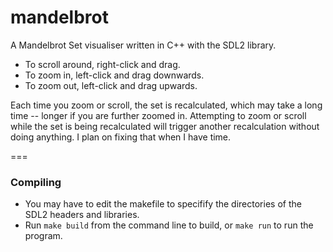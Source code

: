 mandelbrot
==========

A Mandelbrot Set visualiser written in C++ with the SDL2 library.

* To scroll around, right-click and drag.
* To zoom in, left-click and drag downwards.
* To zoom out, left-click and drag upwards.

Each time you zoom or scroll, the set is recalculated, which may take a long time -- longer if you are further zoomed in. Attempting to zoom or scroll while the set is being recalculated will trigger another recalculation without doing anything. I plan on fixing that when I have time.

===
### Compiling
* You may have to edit the makefile to specifify the directories of the SDL2 headers and libraries.
* Run `make build` from the command line to build, or `make run` to run the program.
